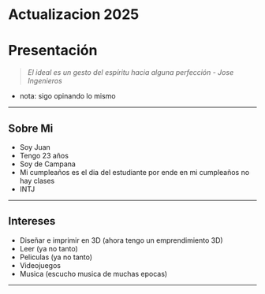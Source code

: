 # Actualizacion 2025

# Presentación 

> *El ideal es un gesto del espíritu hacia alguna perfección - Jose Ingenieros*
- nota: sigo opinando lo mismo

---------------------------------------

## Sobre Mi

- Soy Juan
- Tengo 23 años
- Soy de Campana
- Mi cumpleaños es el dia del estudiante por ende en mi cumpleaños no hay clases
- INTJ

---------------------------------------------

## Intereses

- Diseñar e imprimir en 3D (ahora tengo un emprendimiento 3D)
- Leer (ya no tanto)
- Peliculas (ya no tanto)
- Videojuegos
- Musica (escucho musica de muchas epocas)

---------------------------------------------
